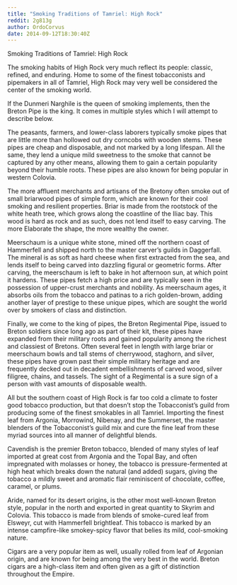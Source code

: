 ```yaml
---
title: "Smoking Traditions of Tamriel: High Rock"
reddit: 2g813g
author: OrdoCorvus
date: 2014-09-12T18:30:40Z
---
```


Smoking Traditions of Tamriel: High Rock

The smoking habits of High Rock very much reflect its people: classic, refined, and enduring. Home to some of the finest tobacconists and pipemakers in all of Tamriel, High Rock may very well be considered the center of the smoking world.

If the Dunmeri Narghile is the queen of smoking implements, then the Breton Pipe is the king. It comes in multiple styles which I will attempt to describe below.

The peasants, farmers, and lower-class laborers typically smoke pipes that are little more than hollowed out dry corncobs with wooden stems. These pipes are cheap and disposable, and not marked by a long lifespan. All the same, they lend a unique mild sweetness to the smoke that cannot be captured by any other means, allowing them to gain a certain popularity beyond their humble roots. These pipes are also known for being popular in western Colovia.

The more affluent merchants and artisans of the Bretony often smoke out of small briarwood pipes of simple form, which are known for their cool smoking and resilient properties. Briar is made from the rootstock of the white heath tree, which grows along the coastline of the Iliac bay. This wood is hard as rock and as such, does not lend itself to easy carving. The more Elaborate the shape, the more wealthy the owner.

Meerschaum is a unique white stone, mined off the northern coast of Hammerfell and shipped north to the master carver’s guilds in Daggerfall. The mineral is as soft as hard cheese when first extracted from the sea, and lends itself to being carved into dazzling figural or geometric forms. After carving, the meerschaum is left to bake in hot afternoon sun, at which point it hardens. These pipes fetch a high price and are typically seen in the possession of upper-crust merchants and nobility. As meerschaum ages, it absorbs oils from the tobacco and patinas to a rich golden-brown, adding another layer of prestige to these unique pipes, which are sought the world over by smokers of class and distinction.

Finally, we come to the king of pipes, the Breton Regimental Pipe, issued to Breton soldiers since long ago as part of their kit, these pipes have expanded from their military roots and gained popularity among the richest and classiest of Bretons. Often several feet in length with large briar or meerschaum bowls and tall stems of cherrywood, staghorn, and silver, these pipes have grown past their simple military heritage and are frequently decked out in decadent embellishments of carved wood, silver filigree, chains, and tassels. The sight of a Regimental is a sure sign of a person with vast amounts of disposable wealth.

All but the southern coast of High Rock is far too cold a climate to foster good tobacco production, but that doesn’t stop the Tobacconist’s guild from producing some of the finest smokables in all Tamriel. Importing the finest leaf from Argonia, Morrowind, Nibenay, and the Summerset, the master blenders of the Tobacconist’s guild mix and cure the fine leaf from these myriad sources into all manner of delightful blends. 

Cavendish is the premier Breton tobacco, blended of many styles of leaf imported at great cost from Argonia and the Topal Bay, and often impregnated with molasses or honey, the tobacco is pressure-fermented at high heat which breaks down the natural (and added) sugars, giving the tobacco a mildly sweet and aromatic flair reminiscent of chocolate, coffee, caramel, or plums.  

Aride, named for its desert origins, is the other most well-known Breton style, popular in the north and exported in great quantity to Skyrim and Colovia. This tobacco is made from blends of smoke-cured leaf from Elsweyr, cut with Hammerfell brightleaf. This tobacco is marked by an intense campfire-like smokey-spicy flavor that belies its mild, cool-smoking nature. 

Cigars are a very popular item as well, usually rolled from leaf of Argonian origin, and are known for being among the very best in the world. Breton cigars are a high-class item and often given as a gift of distinction throughout the Empire.

